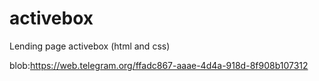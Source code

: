 # activebox
Lending page activebox (html and css)

blob:https://web.telegram.org/ffadc867-aaae-4d4a-918d-8f908b107312
